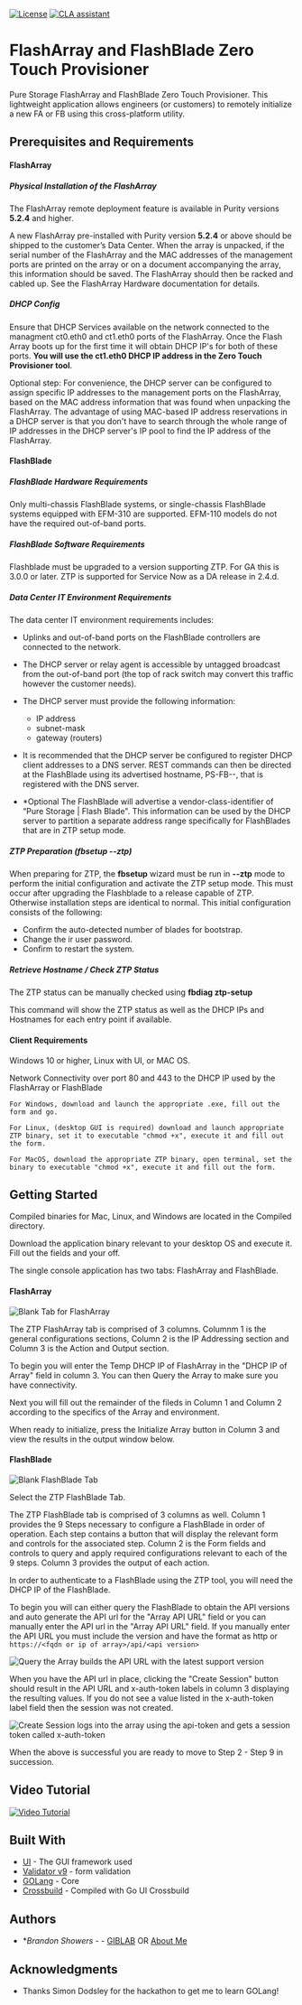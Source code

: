 [![License](https://img.shields.io/badge/License-Apache%202.0-blue.svg)](https://opensource.org/licenses/Apache-2.0) [![CLA assistant](https://cla-assistant.io/readme/badge/PureStorage-OpenConnect/zero-touch-provisioner)](https://cla-assistant.io/PureStorage-OpenConnect/zero-touch-provisioner)

# FlashArray and FlashBlade Zero Touch Provisioner

Pure Storage FlashArray and FlashBlade Zero Touch Provisioner. This lightweight application allows engineers (or customers) to remotely initialize a new FA or FB using this cross-platform utility.

## Prerequisites and Requirements

#### FlashArray

##### Physical Installation of the FlashArray
The FlashArray remote deployment feature is available in Purity versions **5.2.4** and higher.

A new FlashArray pre-installed with Purity version **5.2.4** or above should be shipped to the customer’s Data Center. When the array is unpacked, if the serial number of the FlashArray and the MAC addresses of the management ports are printed on the array or on a document accompanying the array, this information should be saved. The FlashArray should then be racked and cabled up. See the FlashArray Hardware documentation for details.

##### DHCP Config
Ensure that DHCP Services available on the network connected to the managment ct0.eth0 and ct1.eth0 ports of the FlashArray.  Once the Flash Array boots up for the first time it will obtain DHCP IP's for both of these ports.  **You will use the ct1.eth0 DHCP IP address in the Zero Touch Provisioner tool**.

Optional step: For convenience, the DHCP server can be configured to assign specific IP addresses to the management ports on the FlashArray, based on the MAC address information that was found when unpacking the FlashArray. The advantage of using MAC-based IP address reservations in a DHCP server is that you don't have to search through the whole range of IP addresses in the DHCP server's IP pool to find the IP address of the FlashArray.

#### FlashBlade

##### FlashBlade Hardware Requirements
Only multi-chassis FlashBlade systems, or single-chassis FlashBlade systems equipped with EFM-310 are supported. EFM-110 models do not have the required out-of-band ports.

##### FlashBlade Software Requirements
Flashblade must be upgraded to a version supporting ZTP. For GA this is 3.0.0 or later. ZTP is supported for Service Now as a DA release in 2.4.d.

##### Data Center IT Environment Requirements
The data center IT environment requirements includes:

* Uplinks and out-of-band ports on the FlashBlade controllers are connected to the network.

* The DHCP server or relay agent is accessible by untagged broadcast from the out-of-band port (the top of rack switch may convert this traffic however the customer needs).

* The DHCP server must provide the following information:

  * IP address
  * subnet-mask
  * gateway (routers)

* It is recommended that the DHCP server be configured to register DHCP client addresses to a DNS server.  REST commands can then be directed at the FlashBlade using its advertised hostname, PS-FB-<component serial>-<component name>, that is registered with the DNS server.

* *Optional The FlashBlade will advertise a vendor-class-identifier of “Pure Storage | Flash Blade". This information can be used by the DHCP server to partition a separate address range specifically for FlashBlades that are in ZTP setup mode.

##### ZTP Preparation (fbsetup --ztp)
When preparing for ZTP, the **fbsetup** wizard must be run in **--ztp** mode to perform the initial configuration and activate the ZTP setup mode. This must occur after upgrading the Flashblade to a release capable of ZTP. Otherwise installation steps are identical to normal. This initial configuration consists of the following:

* Confirm the auto-detected number of blades for bootstrap.
* Change the ir user password.
* Confirm to restart the system.

##### Retrieve Hostname / Check ZTP Status
The ZTP status can be manually checked using **fbdiag ztp-setup**

This command will show the ZTP status as well as the DHCP IPs and Hostnames for each entry point if available.

#### Client Requirements

Windows 10 or higher, Linux with UI, or MAC OS.

Network Connectivity over port 80 and 443 to the DHCP IP used by the FlashArray or FlashBlade

```
For Windows, download and launch the appropriate .exe, fill out the form and go.
```

```
For Linux, (desktop GUI is required) download and launch appropriate ZTP binary, set it to executable "chmod +x", execute it and fill out the form.
```

```
For MacOS, download the appropriate ZTP binary, open terminal, set the binary to executable "chmod +x", execute it and fill out the form.
```

## Getting Started

Compiled binaries for Mac, Linux, and Windows are located in the Compiled directory.

Download the application binary relevant to your desktop OS and execute it.  Fill out the fields and your off.

The single console application has two tabs: FlashArray and FlashBlade.

#### FlashArray

![Blank Tab for FlashArray](assets/FA.PNG)

The ZTP FlashArray tab is comprised of 3 columns.  Columnm 1 is the general configurations sections, Column 2 is the IP Addressing section and Column 3 is the Action and Output section.

To begin you will enter the Temp DHCP IP of FlashArray in the "DHCP IP of Array" field in column 3.  You can then Query the Array to make sure you have connectivity.

Next you will fill out the remainder of the fileds in Column 1 and Column 2 according to the specifics of the Array and environment.

When ready to initialize, press the Initialize Array button in Column 3 and view the results in the output window below. 

#### FlashBlade

![Blank FlashBlade Tab](assets/FB.PNG)

Select the ZTP FlashBlade Tab.

The ZTP FlashBlade tab is comprised of 3 columns as well.  Column 1 provides the 9 Steps necessary to configure a FlashBlade in order of operation.  Each step contains a button that will display the relevant form and controls for the associated step.  Column 2 is the Form fields and controls to query and apply required configurations relevant to each of the 9 steps.  Column 3 provides the output of each action.

In order to authenticate to a FlashBlade using the ZTP tool, you will need the DHCP IP of the FlashBlade.

To begin you will can either query the FlashBlade to obtain the API versions and auto generate the API url for the "Array API URL" field or you can manually enter the API url in the "Array API URL" field.  If you manually enter the API URL you must include the version and have the format as http or ```https://<fqdn or ip of array>/api/<api version>```

![Query the Array builds the API URL with the latest support version](assets/FBQuery.PNG)

When you have the API url in place, clicking the "Create Session" button should result in the API URL and x-auth-token labels in column 3 displaying the resulting values.  If you do not see a value listed in the x-auth-token label field then the session was not created.

![Create Session logs into the array using the api-token and gets a session token called x-auth-token](assets/FBCreateSession.PNG)

When the above is successful you are ready to move to Step 2 - Step 9 in succession.

## Video Tutorial

[![Video Tutorial](assets/ZTP_HowTo_First_Frame.png)](https://youtu.be/LN13cpuA3Jc)

## Built With

* [UI](https://github.com/andlabs/ui/) - The GUI framework used
* [Validator v9](https://gopkg.in/go-playground/validator.v9) - form validation
* [GOLang](https://golang.org/) - Core
* [Crossbuild](https://github.com/magJ/go-ui-crossbuild) - Compiled with Go UI Crossbuild


## Authors

* **Brandon Showers* - - [GIBLAB](https://gitlab.com/btshowers)  OR  [About Me](https://bshowers.com)


## Acknowledgments

* Thanks Simon Dodsley for the hackathon to get me to learn GOLang!


